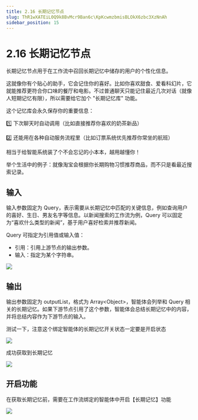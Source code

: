 ```yaml
---
title: 2.16 长期记忆节点
slug: ThR1wXATEiL0Q9k8BvMcr9Ban6c\KpKcwmzbmisBLOkX6zbc3XzNnAh
sidebar_position: 15
---
```



# 2.16 长期记忆节点

长期记忆节点用于在工作流中召回长期记忆中储存的用户的个性化信息。

这就像你有个贴心的助手，它会记住你的喜好。比如你喜欢甜食、爱看科幻片，它就能推荐更符合你口味的餐厅和电影。不过普通聊天只能记住最近几次对话（就像人短期记忆有限），所以需要给它加个 "长期记忆库" 功能。

这个记忆库会永久保存你的重要信息：

 1️⃣ 下次聊天时自动调用（比如直接推荐你喜欢的奶茶新品）

 2️⃣ 还能用在各种自动服务流程里（比如订票系统优先推荐你常坐的航班）

相当于给智能系统装了个不会忘记的小本本，越用越懂你！

举个生活中的例子：就像淘宝会根据你长期购物习惯推荐商品，而不只是看最近搜索记录。

## 输入

输入参数固定为 Query，表示需要从长期记忆中匹配的关键信息，例如查询用户的喜好、生日、男友名字等信息。以新闻搜索的工作流为例，Query 可以固定为“喜欢什么类型的新闻”，基于用户喜好检索并推荐新闻。

Query 可指定为引用值或输入值：

- 引用：引用上游节点的输出参数。
- 输入：指定为某个字符串。

<img src="/assets/M6Nmb1DSRoxM0vxCZekcWMWKnEd.png" src-width="1920" src-height="869" align="center"/>

## 输出

输出参数固定为 outputList，格式为 Array&lt;Object&gt;，智能体会列举和 Query 相关的长期记忆。如果下游节点引用了这个参数，智能体会总结长期记忆中的内容，并将总结内容作为下游节点的输入。

测试一下，注意这个绑定智能体的长期记忆开关状态一定要是开启状态

<img src="/assets/FHizbiAJxos9VGxzqBUcaEJFn1b.png" src-width="1920" src-height="869" align="center"/>

成功获取到长期记忆

<img src="/assets/G5oWbvj13oudUpxfY82ctMUInIh.png" src-width="1920" src-height="869" align="center"/>

## 开启功能

在获取长期记忆前，需要在工作流绑定的智能体中开启【长期记忆】功能

<img src="/assets/FtbZbuYVUoGIK6xsvdFcXtvdnEg.png" src-width="1920" src-height="869" align="center"/>

